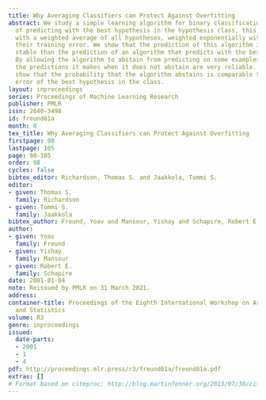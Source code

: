 ```yaml
---
title: Why Averaging Classifiers can Protect Against Overfitting
abstract: We study a simple learning algorithm for binary classification. Instead
  of predicting with the best hypothesis in the hypothesis class, this algorithm predicts
  with a weighted average of all hypotheses, weighted exponentially with respect to
  their training error. We show that the prediction of this algorithm is much more
  stable than the prediction of an algorithm that predicts with the best hypothesis.
  By allowing the algorithm to abstain from predicting on some examples, we show that
  the predictions it makes when it does not abstain are very reliable. Finally, we
  show that the probability that the algorithm abstains is comparable to the generalization
  error of the best hypothesis in the class.
layout: inproceedings
series: Proceedings of Machine Learning Research
publisher: PMLR
issn: 2640-3498
id: freund01a
month: 0
tex_title: Why Averaging Classifiers can Protect Against Overfitting
firstpage: 98
lastpage: 105
page: 98-105
order: 98
cycles: false
bibtex_editor: Richardson, Thomas S. and Jaakkola, Tommi S.
editor:
- given: Thomas S.
  family: Richardson
- given: Tommi S.
  family: Jaakkola
bibtex_author: Freund, Yoav and Mansour, Yishay and Schapire, Robert E.
author:
- given: Yoav
  family: Freund
- given: Yishay
  family: Mansour
- given: Robert E.
  family: Schapire
date: 2001-01-04
note: Reissued by PMLR on 31 March 2021.
address:
container-title: Proceedings of the Eighth International Workshop on Artificial Intelligence
  and Statistics
volume: R3
genre: inproceedings
issued:
  date-parts:
  - 2001
  - 1
  - 4
pdf: http://proceedings.mlr.press/r3/freund01a/freund01a.pdf
extras: []
# Format based on citeproc: http://blog.martinfenner.org/2013/07/30/citeproc-yaml-for-bibliographies/
---
```

